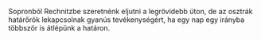 Sopronból Rechnitzbe szeretnénk eljutni a legrövidebb úton, de az osztrák határőrök lekapcsolnak gyanús tevékenységért, ha egy nap egy irányba többször is átlépünk a határon.